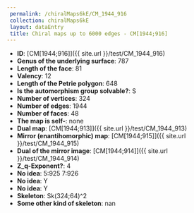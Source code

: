 ```yaml
--- 
 permalink: /chiralMaps6kE/CM_1944_916 
 collection: chiralMaps6kE
 layout: dataEntry
 title: Chiral maps up to 6000 edges - CM[1944;916]
---
```


- **ID**: [CM[1944;916]]({{ site.url }}/test/CM_1944_916)
- **Genus of the underlying surface**: 787
- **Length of the face**: 81
- **Valency**: 12
- **Length of the Petrie polygon**: 648
- **Is the automorphism group solvable?**: S
- **Number of vertices**: 324
- **Number of edges**: 1944
- **Number of faces**: 48
- **The map is self-**: none
- **Dual map**: [CM[1944;913]]({{ site.url }}/test/CM_1944_913)
- **Mirror (enantihomorphic) map**: [CM[1944;915]]({{ site.url }}/test/CM_1944_915)
- **Dual of the mirror image**: [CM[1944;914]]({{ site.url }}/test/CM_1944_914)
- **Z_q-Exponent?**: 4
- **No idea**:  5:925 7:926
- **No idea**: Y
- **No idea**: Y
- **Skeleton**: Sk(324;64)^2
- **Some other kind of skeleton**: nan
